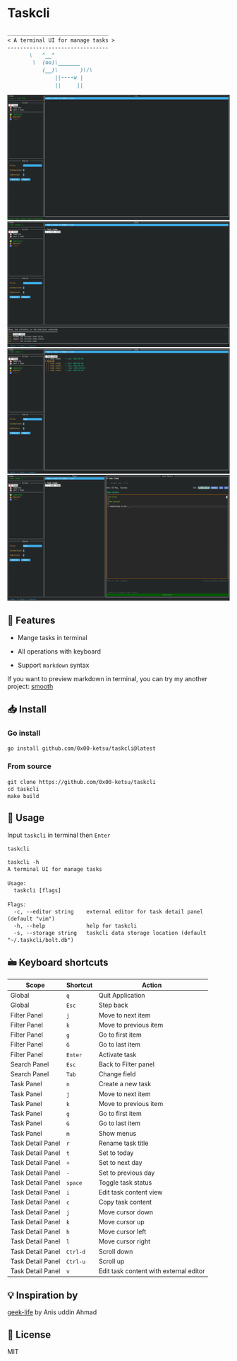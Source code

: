 # Taskcli
 ```markdown
 ________________________________
< A terminal UI for manage tasks >
 --------------------------------
        \   ^__^
         \  (oo)\_______
            (__)\       )\/\
                ||----w |
                ||     ||
 ```

![](./_assets/s1.png)
![](./_assets/s2.png)
![](./_assets/s3.png)
![](./_assets/s4.png)

## 🌟 Features

- Mange tasks in terminal

- All operations with keyboard

- Support `markdown` syntax

If you want to preview markdown in terminal, you can try my another project:
[smooth](https://github.com/0x00-ketsu/smooth)


## 📥 Install

### Go install
```shell
go install github.com/0x00-ketsu/taskcli@latest
```

### From source

```shell
git clone https://github.com/0x00-ketsu/taskcli
cd taskcli
make build
```

## 🔭 Usage

Input `taskcli` in terminal then `Enter`

```shell
taskcli
```

```shell
taskcli -h
A terminal UI for manage tasks

Usage:
  taskcli [flags]

Flags:
  -c, --editor string    external editor for task detail panel (default "vim")
  -h, --help             help for taskcli
  -s, --storage string   taskcli data storage location (default "~/.taskcli/bolt.db")
```

## 🖮 Keyboard shortcuts

| Scope    | Shortcut    | Action    |
|---------------- | --------------- | --------------- |
| Global    | `q`    | Quit Application    |
| Global    | `Esc`    |   Step back  |
|  Filter Panel   | `j`    |  Move to next item   |
|  Filter Panel   | `k`    |  Move to previous item   |
|  Filter Panel   |   `g`  |  Go to first item   |
|  Filter Panel   |   `G`  |  Go to last item   |
|  Filter Panel   |   `Enter`  | Activate task    |
|  Search Panel   |   `Esc`  |  Back to Filter panel   |
|  Search Panel   |   `Tab`  | Change field    |
|  Task Panel   | `n`    | Create a new task    |
|  Task Panel   | `j`    | Move to next item    |
|  Task Panel   | `k`    | Move to previous item    |
|  Task Panel  |  `g`   |  Go to first item   |
|  Task Panel  |  `G`   |  Go to last item   |
|  Task Panel  |  `m`   |  Show menus   |
|  Task Detail Panel   |  `r`   | Rename task title    |
|  Task Detail Panel   |  `t`   | Set to today    |
|  Task Detail Panel   |  `+`   | Set to next day    |
|  Task Detail Panel   |  `-`   | Set to previous day    |
|  Task Detail Panel   |  `space`   | Toggle task status    |
|  Task Detail Panel   |  `i`   | Edit task content view    |
|  Task Detail Panel   |  `c`   |  Copy task content   |
|  Task Detail Panel   |  `j`   |  Move cursor down   |
|  Task Detail Panel   |  `k`   |  Move cursor up   |
|  Task Detail Panel   |  `h`   |  Move cursor left  |
|  Task Detail Panel   |  `l`   |  Move cursor right  |
|  Task Detail Panel   |  `Ctrl-d`   |  Scroll down  |
|  Task Detail Panel   |  `Ctrl-u`   |  Scroll up  |
|  Task Detail Panel   |  `v`   |  Edit task content with external editor  |



## 💡 Inspiration by

[geek-life](https://github.com/ajaxray/geek-life) by Anis uddin Ahmad

## 🔖 License

MIT
